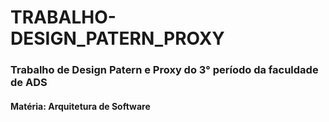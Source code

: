 # TRABALHO-DESIGN_PATERN_PROXY
### Trabalho de Design Patern e Proxy do 3° período da faculdade de ADS

#### **Matéria**: Arquitetura de Software
